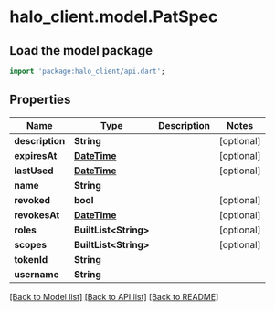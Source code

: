 # halo_client.model.PatSpec

## Load the model package
```dart
import 'package:halo_client/api.dart';
```

## Properties
Name | Type | Description | Notes
------------ | ------------- | ------------- | -------------
**description** | **String** |  | [optional] 
**expiresAt** | [**DateTime**](DateTime.md) |  | [optional] 
**lastUsed** | [**DateTime**](DateTime.md) |  | [optional] 
**name** | **String** |  | 
**revoked** | **bool** |  | [optional] 
**revokesAt** | [**DateTime**](DateTime.md) |  | [optional] 
**roles** | **BuiltList&lt;String&gt;** |  | [optional] 
**scopes** | **BuiltList&lt;String&gt;** |  | [optional] 
**tokenId** | **String** |  | 
**username** | **String** |  | 

[[Back to Model list]](../README.md#documentation-for-models) [[Back to API list]](../README.md#documentation-for-api-endpoints) [[Back to README]](../README.md)


